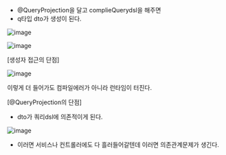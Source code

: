 - @QueryProjection을 달고 complieQuerydsl을 해주면
- q타입 dto가 생성이 된다.

![image](https://user-images.githubusercontent.com/108928206/195099104-57c987a4-240c-4dbf-b2c9-349f1c625410.png)

![image](https://user-images.githubusercontent.com/108928206/195099450-9814a0ac-7d7b-467d-973e-b4c753cec972.png)

[생성자 접근의 단점]

![image](https://user-images.githubusercontent.com/108928206/195099729-b728ac14-8981-4d55-9e2c-2c0922eedf2e.png)

이렇게 더 들어가도 컴파일에러가 아니라 런타임이 터진다.

[@QueryProjection의 단점]

- dto가 쿼리dsl에 의존적이게 된다.

![image](https://user-images.githubusercontent.com/108928206/195100382-7b2b7653-8093-4101-8b9b-6d4c04560ad5.png)

- 이러면 서비스나 컨트롤러에도 다 흘러들어갈텐데 이러면 의존관계문제가 생긴다.

